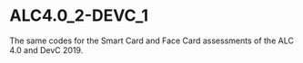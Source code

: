 # ALC4.0_2-DEVC_1
The same codes for the Smart Card and Face Card assessments of the ALC 4.0 and DevC 2019.
